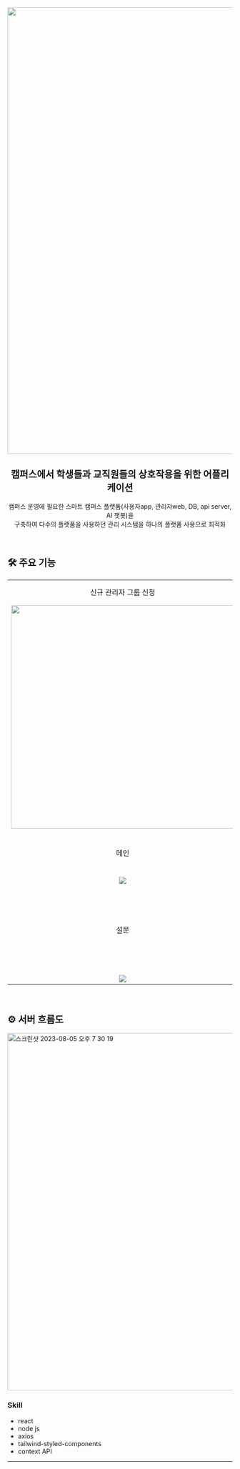 <div align="center">
    <img src="https://user-images.githubusercontent.com/94586184/230762588-d05901e4-4830-4b94-8856-6980138f32da.png" width="1000"/>
    <br />
    <h2>캠퍼스에서 학생들과 교직원들의 상호작용을 위한 어플리케이션 </h2>
    <p>
    캠퍼스 운영에 필요한 스마트 캠퍼스 플랫폼(사용자app, 관리자web, DB, api server, AI 챗봇)을 <br />
     구축하여 다수의 플랫폼을 사용하던 관리 시스템을 하나의 플랫폼 사용으로 최적화
    </p>
    
</div>

<br />

## 🛠 주요 기능

 <table>
    <tr>
      <td align="center">신규 관리자 그룹 신청</td>
      <td align="center">메인</td>
    </tr>
    <tr>
      <td align="center"><img src="https://github.com/dltlaos11/smart-campus-platform/assets/74396128/c3178c51-d2aa-4639-bae9-4a5a31684f64" width="500" /></td>
      <td align="center"><img src="https://github.com/dltlaos11/smart-campus-platform/assets/74396128/b96ea0a1-9c5b-4482-94e5-c6e47309ff9c" /></td>
    </tr>
    <tr>
      <td align="center">메인</td>
      <td align="center">공지사항</td>
    </tr>
    <tr>
      <td align="center"><img src="https://github.com/dltlaos11/smart-campus-platform/assets/74396128/dc39b118-ecb8-41f5-ba54-bf925e98bd7e" /></td>
      <td align="center"><img src="https://github.com/dltlaos11/smart-campus-platform/assets/74396128/39dfd280-ad81-4187-b770-6b7616df763d" /></td>
    </tr>
    <tr>
      <td align="center">설문</td>
      <td align="center">그룹 관리 그룹 승인</td>
    </tr>
    <tr>
      <td align="center"><img src="https://github.com/dltlaos11/smart-campus-platform/assets/74396128/e5e2c587-c8a7-4541-bbef-7b0d977f5a15" /></td>
      <td align="center"><img src="https://github.com/dltlaos11/smart-campus-platform/assets/74396128/b007d0bd-d3a5-47e2-8042-3df1501af273" /></td>
    </tr>
 </table>

<br />
<h2>⚙️ 서버 흐름도</h2>

<img width="800" alt="스크린샷 2023-08-05 오후 7 30 19" src="https://github.com/dltlaos11/smart-campus-platform/assets/74396128/055b2dc7-3641-4028-8fa1-3b5157c8632b">

<br />

### Skill

- react
- node js
- axios
- tailwind-styled-components
- context API

---
